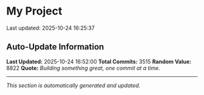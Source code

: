 # My Project


Last updated: 2025-10-24 16:25:37


































































































































































































































































































































































































































































































































































































































































































































































































































































































































































































































































































































































































































































































































































































































































































































































































































































































































































































































































































































































































































































































































































































































































































































































































































































































































































































































































































































































































































































































































































































































































































































































































































































































































































































































































































































































































































































































































































































































































































































































































































































## Auto-Update Information

**Last Updated:** 2025-10-24 16:52:00
**Total Commits:** 3515
**Random Value:** 8822
**Quote:** _Building something great, one commit at a time._

---
_This section is automatically generated and updated._